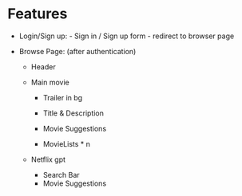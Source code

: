 
# Features
  -   Login/Sign up:
    - Sign in / Sign up form
    - redirect to browser page

  - Browse Page: (after authentication) 
    - Header
    - Main movie
        - Trailer in bg
        - Title & Description

        - Movie Suggestions
         - MovieLists * n

    - Netflix gpt
        - Search Bar
        - Movie Suggestions